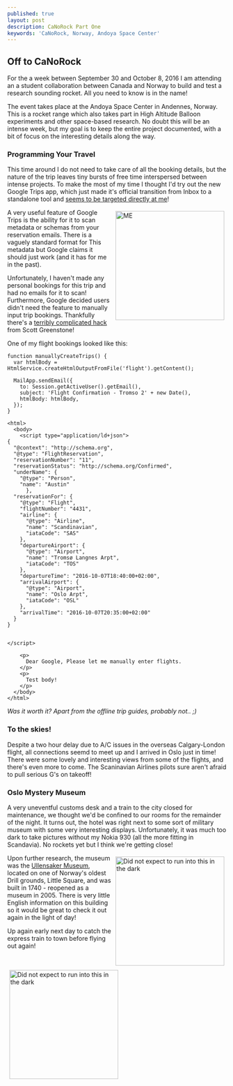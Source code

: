 ```yaml
---
published: true
layout: post
description: CaNoRock Part One
keywords: 'CaNoRock, Norway, Andoya Space Center'
---
```

## Off to CaNoRock
For the a week between September 30 and October 8, 2016 I am attending an a student
collaboration between Canada and Norway to build and test a research sounding rocket.
All you need to know is in the name!

The event takes place at the Andoya Space Center in Andennes, Norway. This is a
rocket range which also takes part in High Altitude Balloon experiments and other
space-based research. No doubt this will be an intense week, but my goal is to
keep the entire project documented, with a bit of focus on the interesting details
along the way.

### Programming Your Travel
This time around I do not need to take care of all the booking details, but the
nature of the trip leaves tiny bursts of free time interspersed between intense
projects. To make the most of my time I thought I'd try out the new Google Trips
app, which just made it's official transition from Inbox to a standalone tool and
[seems to be targeted directly at me](https://googleblog.blogspot.no/2016/09/see-more-plan-less-try-google-trips.html)!

<img align="right" src="https://3.bp.blogspot.com/-ck_mwUQmsY4/V9x944vTcxI/AAAAAAAAS_A/gJDda7S3r1MNvpc6ipdcaYTULiu_Pf1vQCLcB/s1600/06_61_combo.png" alt="ME" style="width:250px; padding:5px;"/>

A very useful feature of Google Trips is the ability for it to scan metadata or
schemas from your reservation emails. There is a vaguely standard format for This
metadata but Google claims it should just work (and it has for me in the past).

Unfortunately, I haven't made any personal bookings for this trip and had no emails
for it to scan! Furthermore, Google decided users didn't need the feature to manually
input trip bookings. Thankfully there's a [terribly complicated hack](http://www.scottgreenstone.com/2016/03/manuallycreatetrips.html) from Scott Greenstone!

One of my flight bookings looked like this:

    function manuallyCreateTrips() {
      var htmlBody = HtmlService.createHtmlOutputFromFile('flight').getContent();

      MailApp.sendEmail({
        to: Session.getActiveUser().getEmail(),
        subject: 'Flight Confirmation - Tromso 2' + new Date(),
        htmlBody: htmlBody,
      });
    }

    <html>
      <body>
        <script type="application/ld+json">
    {
      "@context": "http://schema.org",
      "@type": "FlightReservation",
      "reservationNumber": "11",
      "reservationStatus": "http://schema.org/Confirmed",
      "underName": {
        "@type": "Person",
        "name": "Austin"
          },
      "reservationFor": {
        "@type": "Flight",
        "flightNumber": "4431",
        "airline": {
          "@type": "Airline",
          "name": "Scandinavian",
          "iataCode": "SAS"
        },
        "departureAirport": {
          "@type": "Airport",
          "name": "Tromsø Langnes Arpt",
          "iataCode": "TOS"
        },
        "departureTime": "2016-10-07T18:40:00+02:00",
        "arrivalAirport": {
          "@type": "Airport",
          "name": "Oslo Arpt",
          "iataCode": "OSL"
        },
        "arrivalTime": "2016-10-07T20:35:00+02:00"
      }
    }


    </script>

        <p>
          Dear Google, Please let me manually enter flights.
        </p>
        <p>
          Test body!
        </p>
      </body>
    </html>

*Was it worth it? Apart from the offline trip guides, probably not.. ;)*

### To the skies!
Despite a two hour delay due to A/C issues in the overseas Calgary-London flight, all
connections seemd to meet up and I arrived in Oslo just in time! There were some lovely
and interesting views from some of the flights, and there's even more to come. The Scaninavian
Airlines pilots sure aren't afraid to pull serious G's on takeoff!

### Oslo Mystery Museum
A very uneventful customs desk and a train to the city closed for maintenance, we thought we'd be confined to our rooms for the remainder of the night. It turns out, the hotel was right next to some sort of military museum with some very interesting displays. Unfortunately, it was much too dark to take pictures without my Nokia 930 (all the more fitting in Scandavia). No rockets yet but
I think we're getting close!

<img align="right" src="https://lh3.googleusercontent.com/wO0AIhhXifJf-rWKydrMkpzvxrMm1Q6jjntEnSVr-NPiNWeM_k1S8R4rxyNnbEixR1Xq9F4Ds3g=w2048-h1365-no" alt="Did not expect to run into this in the dark" style="width:250px; padding:5px;"/>

<img align="left" src="https://lh3.googleusercontent.com/re52xpIAWcrDzuAC5GZFQSdjLsFJ3x3Z0Dbd39xSxb0jhh6G5cCPBTj87AE_MQ67NyWl8u_q5Xo=w1920-h1080-no" alt="Did not expect to run into this in the dark" style="width:250px; padding:5px;"/>

Upon further research, the museum was the [Ullensaker Museum](https://no.wikipedia.org/wiki/Ullensaker_museum), located on one of Norway's oldest Drill grounds, Little Square, and was built in 1740 - reopened as a museum in 2005. There is very little English information on this building so it would be great to check it out again in the light of day!







Up again early next day to catch the express train to town before flying out again!